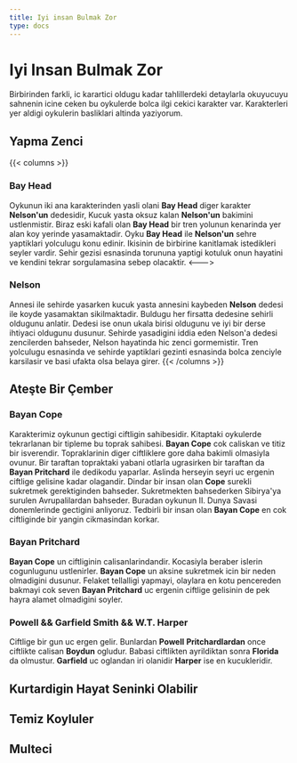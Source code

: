 ```yaml
---
title: Iyi insan Bulmak Zor
type: docs
---
```


# Iyi Insan Bulmak Zor
Birbirinden farkli, ic karartici oldugu kadar tahlillerdeki detaylarla okuyucuyu sahnenin icine ceken bu oykulerde bolca ilgi cekici karakter var. Karakterleri yer aldigi oykulerin basliklari altinda yaziyorum.

## Yapma Zenci
{{< columns >}}
### Bay Head
Oykunun iki ana karakterinden yasli olani **Bay Head** diger karakter **Nelson'un** dedesidir, Kucuk yasta oksuz kalan **Nelson'un**
bakimini ustlenmistir. Biraz eski kafali olan **Bay Head** bir tren yolunun kenarinda yer alan koy yerinde yasamaktadir. Oyku **Bay Head** ile **Nelson'un** sehre yaptiklari yolculugu konu edinir. Ikisinin de birbirine kanitlamak istedikleri seyler vardir. Sehir gezisi esnasinda torununa yaptigi kotuluk onun hayatini ve kendini tekrar sorgulamasina sebep olacaktir.
<--->
### Nelson
Annesi ile sehirde yasarken kucuk yasta annesini kaybeden **Nelson** dedesi ile koyde yasamaktan sikilmaktadir. Buldugu her firsatta dedesine sehirli oldugunu anlatir. Dedesi ise onun ukala birisi oldugunu ve iyi bir derse ihtiyaci oldugunu dusunur. Sehirde yasadigini iddia eden Nelson'a dedesi zencilerden bahseder, Nelson hayatinda hic zenci gormemistir. Tren yolculugu esnasinda ve sehirde yaptiklari gezinti esnasinda bolca zenciyle karsilasir ve basi ufakta olsa belaya girer.
{{< /columns >}}
## Ateşte Bir Çember
### Bayan Cope
Karakterimiz oykunun gectigi ciftligin sahibesidir. Kitaptaki oykulerde tekrarlanan bir tipleme bu toprak sahibesi. **Bayan Cope** cok caliskan ve titiz bir isverendir. Topraklarinin diger ciftliklere gore daha bakimli olmasiyla ovunur. Bir taraftan topraktaki yabani otlarla ugrasirken bir taraftan da **Bayan Pritchard** ile dedikodu yaparlar. Aslinda herseyin seyri uc ergenin ciftlige gelisine kadar olagandir. Dindar bir insan olan **Cope** surekli sukretmek gerektiginden bahseder. Sukretmekten bahsederken Sibirya'ya surulen Avrupalilardan bahseder. Buradan oykunun II. Dunya Savasi donemlerinde gectigini anliyoruz. Tedbirli bir insan olan **Bayan Cope** en cok ciftliginde bir yangin cikmasindan korkar.
### Bayan Pritchard
**Bayan Cope** un ciftliginin calisanlarindandir. Kocasiyla beraber islerin cogunlugunu ustlenirler. **Bayan Cope** un aksine sukretmek icin bir neden olmadigini dusunur. Felaket tellalligi yapmayi, olaylara en kotu pencereden bakmayi cok seven **Bayan Pritchard** uc ergenin ciftlige gelisinin de pek hayra alamet olmadigini soyler.
### Powell && Garfield Smith && W.T. Harper
Ciftlige bir gun uc ergen gelir. Bunlardan **Powell** **Pritchardlardan** once ciftlikte calisan **Boydun** ogludur. Babasi ciftlikten ayrildiktan sonra __Florida__ da olmustur.  **Garfield** uc oglandan iri olanidir **Harper** ise en kucukleridir. 
## Kurtardigin Hayat Seninki Olabilir

## Temiz Koyluler 

## Multeci
